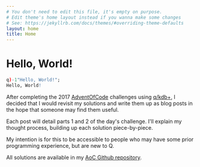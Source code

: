 ```yaml
---
# You don't need to edit this file, it's empty on purpose.
# Edit theme's home layout instead if you wanna make some changes
# See: https://jekyllrb.com/docs/themes/#overriding-theme-defaults
layout: home
title: Home
---
```


# Hello, World!

```q
q)-1"Hello, World!";
Hello, World!
```

After completing the 2017 [AdventOfCode](https://adventofcode.com/) challenges using [q/kdb+](https://www.kx.com), I decided that I would revisit my solutions and write them up as blog posts in the hope that someone may find them useful.

Each post will detail parts 1 and 2 of the day's challenge. I'll explain my thought process, building up each solution piece-by-piece.

My intention is for this to be accessible to people who may have some prior programming experience, but are new to Q.

All solutions are available in my [AoC Github repository](https://github.com/streetster/aoc).
